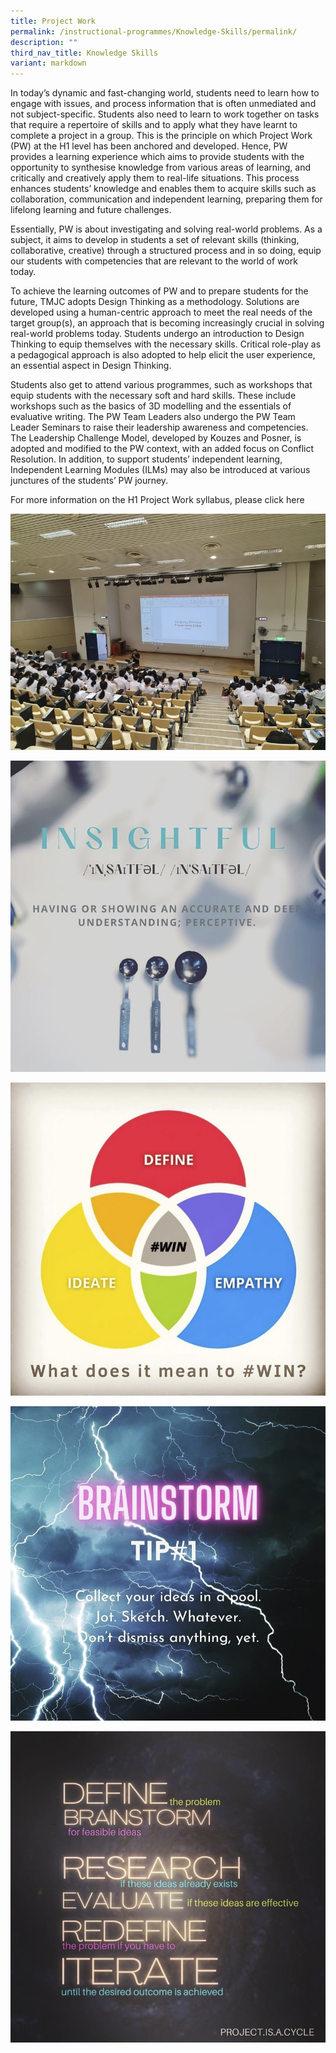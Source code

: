 ```yaml
---
title: Project Work
permalink: /instructional-programmes/Knowledge-Skills/permalink/
description: ""
third_nav_title: Knowledge Skills
variant: markdown
---
```

In today’s dynamic and fast-changing world, students need to learn how to engage with issues, and process information that is often unmediated and not subject-specific. Students also need to learn to work together on tasks that require a repertoire of skills and to apply what they have learnt to complete a project in a group. This is the principle on which Project Work (PW) at the H1 level has been anchored and developed. Hence, PW provides a learning experience which aims to provide students with the opportunity to synthesise knowledge from various areas of learning, and critically and creatively apply them to real-life situations. This process enhances students’ knowledge and enables them to acquire skills such as collaboration, communication and independent learning, preparing them for lifelong learning and future challenges.

Essentially, PW is about investigating and solving real-world problems. As a subject, it aims to develop in students a set of relevant skills (thinking, collaborative, creative) through a structured process and in so doing, equip our students with competencies that are relevant to the world of work today.

To achieve the learning outcomes of PW and to prepare students for the future, TMJC adopts Design Thinking as a methodology. Solutions are developed using a human-centric approach to meet the real needs of the target group(s), an approach that is becoming increasingly crucial in solving real-world problems today. Students undergo an introduction to Design Thinking to equip themselves with the necessary skills. Critical role-play as a pedagogical approach is also adopted to help elicit the user experience, an essential aspect in Design Thinking.

Students also get to attend various programmes, such as workshops that equip students with the necessary soft and hard skills. These include workshops such as the basics of 3D modelling and the essentials of evaluative writing. The PW Team Leaders also undergo the PW Team Leader Seminars to raise their leadership awareness and competencies. The Leadership Challenge Model, developed by Kouzes and Posner, is adopted and modified to the PW context, with an added focus on Conflict Resolution. In addition, to support students’ independent learning, Independent Learning Modules (ILMs) may also be introduced at various junctures of the students’ PW journey.

For more information on the H1 Project Work syllabus, please click here

![](/images/Our%20Total%20Curriculum/1%20Instructional%20Programmes/Project%20Work/Powerpoint%20Skills%20Workshop.jpg)

![](/images/Our%20Total%20Curriculum/1%20Instructional%20Programmes/Project%20Work/Photo%201.jpg)

![](/images/Our%20Total%20Curriculum/1%20Instructional%20Programmes/Project%20Work/Photo%202.jpg)

![](/images/Our%20Total%20Curriculum/1%20Instructional%20Programmes/Project%20Work/Photo%203.jpg)

![](/images/Our%20Total%20Curriculum/1%20Instructional%20Programmes/Project%20Work/Photo%204.jpg)